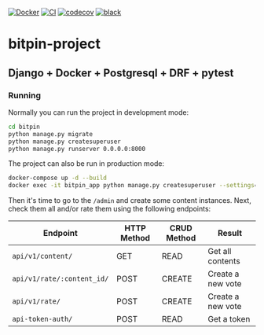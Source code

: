 [![Docker](https://badgen.net/badge/icon/docker?icon=docker&label)](https://https://docker.com/)
[![CI](https://github.com/agn-7/bitpin-project/workflows/build/badge.svg)](https://github.com/agn-7/bitpin-project/actions/workflows/github-actions.yml)
[![codecov](https://codecov.io/gh/agn-7/bitpin-project/branch/main/graph/badge.svg?style=flat-square)](https://codecov.io/gh/agn-7/bitpin-project) 
[![black](https://img.shields.io/badge/code%20style-black-000000.svg)](https://github.com/ambv/black) 

# bitpin-project

## Django + Docker + Postgresql + DRF + pytest

### Running

Normally you can run the project in development mode:

```bash
cd bitpin
python manage.py migrate
python manage.py createsuperuser
python manage.py runserver 0.0.0.0:8000
```

The project can also be run in production mode:

```bash
docker-compose up -d --build
docker exec -it bitpin_app python manage.py createsuperuser --settings=bitpin.product_settings
```

Then it's time to go to the `/admin` and create some content instances. Next, check them all and/or rate them using the following endpoints:

Endpoint |HTTP Method | CRUD Method | Result
-- | -- |-- |--
`api/v1/content/` | GET | READ | Get all contents
`api/v1/rate/:content_id/` | POST | CREATE | Create a new vote
`api/v1/rate/`| POST | CREATE | Create a new vote
`api-token-auth/` | POST | READ | Get a token
